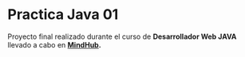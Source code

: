 # Practica Java 01

Proyecto final realizado durante el curso de **Desarrollador Web JAVA**  llevado a cabo en **[MindHub](https://mindhubweb.com "https://mindhubweb.com").** 
